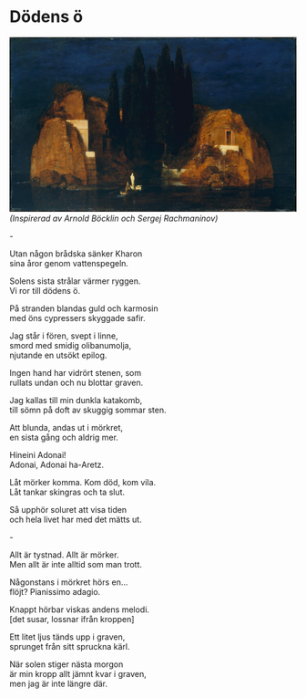 # Dödens ö

![Böcklin](dödensö.jpg)
_(Inspirerad av Arnold Böcklin och Sergej Rachmaninov)_ 

\-

Utan någon brådska sänker Kharon  
sina åror genom vattenspegeln.

Solens sista strålar värmer ryggen.  
Vi ror till dödens ö.

På stranden blandas guld och karmosin  
med öns cypressers skyggade safir.

Jag står i fören, svept i linne,  
smord med smidig olibanumolja,  
njutande en utsökt epilog.

Ingen hand har vidrört stenen, som  
rullats undan och nu blottar graven.

Jag kallas till min dunkla katakomb,  
till sömn på doft av skuggig sommar sten.

Att blunda, andas ut i mörkret,  
en sista gång och aldrig mer.

Hineini Adonai!  
Adonai, Adonai ha-Aretz.

Låt mörker komma. Kom död, kom vila.  
Låt tankar skingras och ta slut.

Så upphör soluret att visa tiden  
och hela livet har med det mätts ut.

\-

Allt är tystnad. Allt är mörker.  
Men allt är inte alltid som man trott.

Någonstans i mörkret hörs en...  
flöjt? Pianissimo adagio.

Knappt hörbar viskas andens melodi.  
[det susar, lossnar ifrån kroppen]

Ett litet ljus tänds upp i graven,  
sprunget från sitt spruckna kärl.

När solen stiger nästa morgon  
är min kropp allt jämnt kvar i graven,  
men jag är inte längre där.

